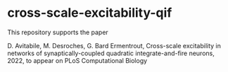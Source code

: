 # cross-scale-excitability-qif

This repository supports the paper 

D. Avitabile, M. Desroches, G. Bard Ermentrout, Cross-scale excitability in networks of synaptically-coupled quadratic
integrate-and-fire neurons, 2022, to appear on PLoS Computational Biology

